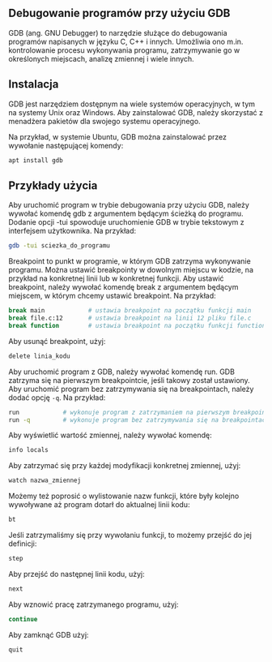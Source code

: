 ## Debugowanie programów przy użyciu GDB

GDB (ang. GNU Debugger) to narzędzie służące do debugowania programów napisanych w języku C, C++ i innych. Umożliwia ono m.in. kontrolowanie procesu wykonywania programu, zatrzymywanie go w określonych miejscach, analizę zmiennej i wiele innych.

## Instalacja

GDB jest narzędziem dostępnym na wiele systemów operacyjnych, w tym na systemy Unix oraz Windows. Aby zainstalować GDB, należy skorzystać z menadżera pakietów dla swojego systemu operacyjnego. 

Na przykład, w systemie Ubuntu, GDB można zainstalować przez wywołanie następującej komendy:

```bash
apt install gdb
```

## Przykłady użycia


Aby uruchomić program w trybie debugowania przy użyciu GDB, należy wywołać komendę gdb z argumentem będącym ścieżką do programu. Dodanie opcji -tui spowoduje uruchomienie GDB w trybie tekstowym z interfejsem użytkownika. Na przykład:

```bash
gdb -tui sciezka_do_programu
```

Breakpoint to punkt w programie, w którym GDB zatrzyma wykonywanie programu. Można ustawić breakpointy w dowolnym miejscu w kodzie, na przykład na konkretnej linii lub w konkretnej funkcji. Aby ustawić breakpoint, należy wywołać komendę break z argumentem będącym miejscem, w którym chcemy ustawić breakpoint. Na przykład:

```bash
break main            # ustawia breakpoint na początku funkcji main
break file.c:12       # ustawia breakpoint na linii 12 pliku file.c
break function        # ustawia breakpoint na początku funkcji function
```

Aby usunąć breakpoint, użyj:

```bash
delete linia_kodu
```  

Aby uruchomić program z GDB, należy wywołać komendę run. GDB zatrzyma się na pierwszym breakpointcie, jeśli takowy został ustawiony. Aby uruchomić program bez zatrzymywania się na breakpointach, należy dodać opcję `-q`. Na przykład:

```bash
run            # wykonuje program z zatrzymaniem na pierwszym breakpointcie
run -q         # wykonuje program bez zatrzymywania się na breakpointach
```  

Aby wyświetlić wartość zmiennej, należy wywołać komendę:

```bash
info locals
```

Aby zatrzymać się przy każdej modyfikacji konkretnej zmiennej, użyj:

```bash
watch nazwa_zmiennej
```

Możemy też poprosić o wylistowanie nazw funkcji, które były kolejno wywoływane aż program dotarł do aktualnej linii kodu:

```bash
bt
```

Jeśli zatrzymaliśmy się przy wywołaniu funkcji, to możemy przejść do jej definicji:

```bash
step
```

Aby przejść do następnej linii kodu, użyj:

```bash
next
```
Aby wznowić pracę zatrzymanego programu, użyj:

```bash
continue
```

Aby zamknąć GDB użyj:

```bash
quit
```
